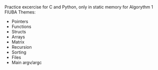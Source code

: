 Practice excercise for C and Python, only in static memory for Algorythm 1 FIUBA
Themes:
- Pointers
- Functions
- Structs
- Arrays
- Matrix
- Recursion
- Sorting
- Files
- Main argv/argc